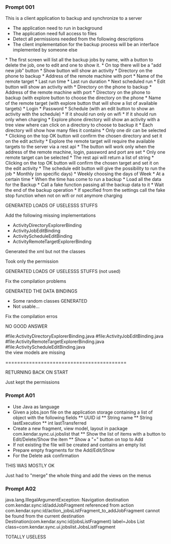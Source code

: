 ### Prompt 001

This is a client application to backup and synchronize to a server
<prerequisites>
* The application need to run in background
* The application need full access to files
* Detect all permissions needed from the following descriptions
* The client implementation for the backup process will be an interface implemented by someone else
</prerequisites>
<application-screens>
* The first screen will list all the backup jobs by name, with a button to delete the job, one to edit and one to show it.
  * On top there will be a "add new job" button
* Show button will show an activity
  * Directory on the phone to backup
  * Address of the remote machine with port
  * Name of the remote target 
  * Last run time
  * Last run duration
  * Next scheduled run
* Edit button will show an activity with
  * Directory on the phone to backup
  * Address of the remote machine with port
  * Directory on the phone to backup (with explore button to choose the directory on the phone
  * Name of the remote target (with explore button that will show a list of available targets)
  * Login 
  * Password
  * Schedule (with an edit button to show an activity with the schedule)
  * If it should run only on wifi
  * If it should run only when charging
* Explore phone directory will show an activity with a tree view where can click on a directory to choose to backup it
  * Each directory will show how many files it contains 
  * Only one dir can be selected
  * Clicking on the top OK button will confirm the chosen directory and set it on the edit activity
* Explore the remote target will require the available targets to the server via a rest api
  * The button will work only when the address of the remote machine, login, password and port are set
  * Only one remote target can be selected
  * The rest api will return a list of string
  * Clicking on the top OK button will confirm the chosen target and set it on the edit activity
* The schedule edit button will give the possibility to run the job
  * Monthly (on specific days)
  * Weekly choosing the days of Week
  * At a certain time 
</application-screens>
<background-operations>
* When the time has come to run a backup 
  * Load all the data for the Backup
  * Call a fake function passing all the backup data to it
  * Wait the end of the backup operation
  * If specified from the settings call the fake stop function when not on wifi or not anymore charging
</background-operations>

GENERATED LOADS OF USELESSS STUFFS

Add the following missing implementations
* ActivityDirectoryExplorerBinding
* ActivityJobEditBinding
* ActivityScheduleEditBinding
* ActivityRemoteTargetExplorerBinding

Generated the xml but not the classes

Took only the permission

GENERATED LOADS OF USELESSS STUFFS (not used)

Fix the compilation problems

GENERATED THE DATA BINDINGS

* Some random classes GENERATED
* Not usable...

Fix the compilation erros

NO GOOD ANSWER

#file:ActivityDirectoryExplorerBinding.java #file:ActivityJobEditBinding.java #file:ActivityRemoteTargetExplorerBinding.java #file:ActivityScheduleEditBinding.java  
the view models are missing

=========================================

RETURNING BACK ON START

Just kept the permissions

### Prompt A01

* Use Java as language
* Given a jobs.json file on the application storage containing a list of object with the following fields
** UUID id
** String name
** String lastExecution
** int lastTransferred
* Create a new fragment, view model, layout in package com.kendar.sync.ui.jobslist that 
** Show the list of items with a button to Edit/Delete/Show the item
** Show a "+" button on top to Add
* If not existing the file will be created and contains an empty list
* Prepare empty fragments for the Add/Edit/Show
* For the Delete ask confirmation

THIS WAS MOSTLY OK

Just had to "merge" the whole thing and add the views on the menus

### Prompt A02

java.lang.IllegalArgumentException: Navigation destination com.kendar.sync:id/addJobFragment referenced from action com.kendar.sync:id/action_jobsListFragment_to_addJobFragment cannot be found from the current destination Destination(com.kendar.sync:id/jobsListFragment) label=Jobs List class=com.kendar.sync.ui.jobslist.JobsListFragment

TOTALLY USELESS

